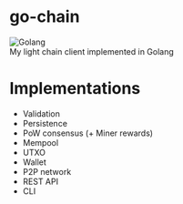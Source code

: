 # go-chain
![Golang](https://img.shields.io/badge/go-v1.16.6-blue)  
My light chain client implemented in Golang

# Implementations
* Validation
* Persistence
* PoW consensus (+ Miner rewards)
* Mempool
* UTXO
* Wallet
* P2P network
* REST API
* CLI

